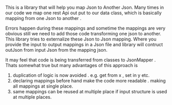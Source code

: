 This is a library that will help you map Json to Another Json.
Many times in our code we map one rest Api out put to our data class, which is basically mapping from one Json to another . 

Errors happen during these mappings and sometime the mappings are very obvious still we need to add those code transforming one json to another.
This library tries to externalize these Json to Json mapping.
Where you provide the input to output mappings in a Json file and library will contruct outJson from input Json from the mapping json.

It may feel that code is being transferred from classes to JsonMapper .
Thats somewhat true but many advantages of this approach is
1. duplication of logic is now avoided . e.g. get from x , set in y etc.
2. declaring mappings before hand make the code more readable . making all mappings at single place.
3. same mappings can be reused at multiple place if input structure is used at multiple places. 
